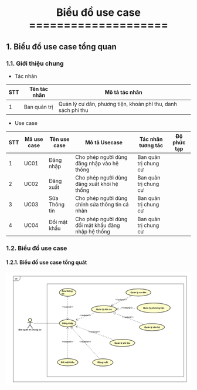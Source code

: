 <div align = "center">
<h1> Biểu đồ use case <br>
 ==================== </h1>
</div>

## 1. Biểu đồ use case tổng quan
### 1.1. Giới thiệu chung

- Tác nhân

| STT | Tên tác nhân | Mô tả tác nhân                                                |
| --- | ------------ | ------------------------------------------------------------- |
| 1   | Ban quản trị | Quản lý cư dân, phương tiện, khoản phí thu, danh sách phí thu |

- Use case

| STT | Mã use case | Tên use case  | Mô tả Usecase                                       | Tác nhân tương tác    | Độ phức tạp |
| --- | ----------- | ------------- | --------------------------------------------------- | --------------------- | ----------- |
| 1   | UC01        | Đăng nhập     | Cho phép người dùng đăng nhập vào hệ thống          | Ban quản trị chung cư |             |
| 2   | UC02        | Đăng xuất     | Cho phép người dùng đăng xuất khỏi hệ thống         | Ban quản trị chung cư |             |
| 3   | UC03        | Sửa Thông tin | Cho phép người dùng chỉnh sửa thông tin cá nhân     | Ban quản trị chung cư |             |
| 4   | UC04        | Đổi mật khẩu  | Cho phép người dùng đổi mật khẩu đăng nhập hệ thống | Ban quản trị chung cư |             |

### 1.2. Biểu đồ use case

#### 1.2.1. Biểu đồ use case tổng quát

<div style="text-align:center">
    <img src = "image.png">
</div>